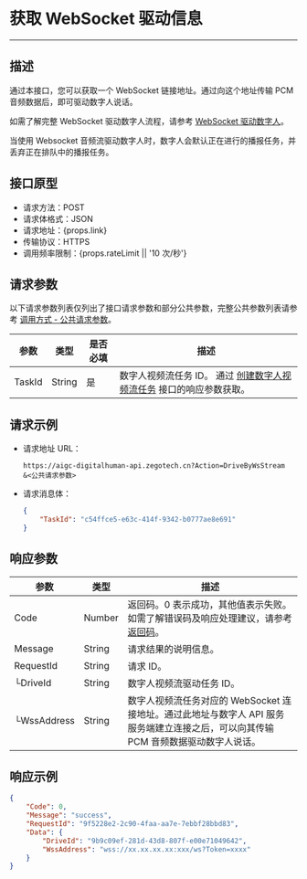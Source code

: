 # 获取 WebSocket 驱动信息

---

##  描述

通过本接口，您可以获取一个 WebSocket 链接地址。通过向这个地址传输 PCM 音频数据后，即可驱动数字人说话。

如需了解完整 WebSocket 驱动数字人流程，请参考 [WebSocket 驱动数字人](/aigc-digital-human-server/basic/digital-human-ws-drive)。

<Note title="说明">
当使用 Websocket 音频流驱动数字人时，数字人会默认正在进行的播报任务，并丢弃正在排队中的播报任务。
</Note>

## 接口原型

- 请求方法：POST
- 请求体格式：JSON
- 请求地址：{props.link}
- 传输协议：HTTPS
- 调用频率限制：{props.rateLimit || '10 次/秒'}
<PostPrototype link="https://aigc-digitalhuman-api.zegotech.cn?Action=DriveByWsStream" />

## 请求参数

以下请求参数列表仅列出了接口请求参数和部分公共参数，完整公共参数列表请参考 [调用方式 - 公共请求参数](/aigc-digital-human-server/server-apis/accessing-server-apis#公共请求参数)。

| 参数               | 类型   | 是否必填 | 描述             |
|------------------|------|------|-------------------------|
| TaskId      | String | 是    | 数字人视频流任务 ID。 通过 [创建数字人视频流任务](/aigc-digital-human-server/server-apis/digital-human-streaming/create-digital-human-stream-task) 接口的响应参数获取。    |

## 请求示例

- 请求地址 URL：

    ```https
    https://aigc-digitalhuman-api.zegotech.cn?Action=DriveByWsStream
    &<公共请求参数>
    ```

- 请求消息体：

    ```json
    {
        "TaskId": "c54ffce5-e63c-414f-9342-b0777ae8e691"
    }
    ```

## 响应参数

| 参数 | 类型 | 描述 |
|------|------|------|
| Code | Number | 返回码。0 表示成功，其他值表示失败。如需了解错误码及响应处理建议，请参考 [返回码](/aigc-digital-human-server/server-apis/return-codes)。 |
| Message | String | 请求结果的说明信息。 |
| RequestId | String | 请求 ID。 |
| └DriveId      | String       | 数字人视频流驱动任务 ID。 |
| └WssAddress      | String    | 数字人视频流任务对应的 WebSocket 连接地址。通过此地址与数字人 API 服务服务端建立连接之后，可以向其传输 PCM 音频数据驱动数字人说话。 |

## 响应示例

```json
{
    "Code": 0,
    "Message": "success",
    "RequestId": "9f5228e2-2c90-4faa-aa7e-7ebbf28bbd83",
    "Data": {
        "DriveId": "9b9c09ef-281d-43d8-807f-e00e71049642",
        "WssAddress": "wss://xx.xx.xx.xx:xxx/ws?Token=xxxx"
    }
}
```